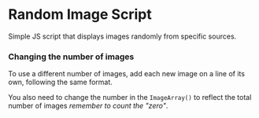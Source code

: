 # Random Image Script

Simple JS script that displays images randomly from specific sources. 

### Changing the number of images
To use a different number of images, add each new image on a line of its own, following the same format.

You also need to change the number in the ```ImageArray()``` to reflect the total number of images *remember to count the "zero"*.